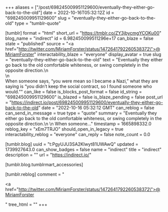 +++
aliases = ["/post/698245009951129600/eventually-they-either-go-back-to-the-old"]
date = 2022-10-16T05:32:12Z
id = "698245009951129600"
slug = "eventually-they-either-go-back-to-the-old"
type = "tumblr-quote"

[tumblr]
format = "html"
short_url = "https://tmblr.co/ZY3jbycmgYCOKu00"
blog_name = "indirect"
id = 6.982450099511296e+17
can_blaze = false
state = "published"
source = "<a href=\"http://twitter.com/MiriamForster/status/1472641792260538372\">@MiriamForster</a>"
interactability_blaze = "everyone"
display_avatar = true
slug = "eventually-they-either-go-back-to-the-old"
text = "Eventually they either go back to the old comfortable whiteness, or swing completely in the opposite direction.\n<br/>\n<br/>When someone says, &ldquo;you were mean so I became a Nazi,&rdquo; what they are saying is &ldquo;you didn&rsquo;t keep the social contract, so I found someone who would.&rdquo;"
can_like = false
is_blocks_post_format = false
id_string = "698245009951129600"
is_blazed = false
is_blaze_pending = false
post_url = "https://indirect.io/post/698245009951129600/eventually-they-either-go-back-to-the-old"
date = "2022-10-16 05:32:12 GMT"
can_reblog = false
can_send_in_message = true
type = "quote"
summary = "Eventually they either go back to the old comfortable whiteness, or swing completely in the opposite direction.\n \n When someone..."
timestamp = 1665898332.0
reblog_key = "xEm7TRJO"
should_open_in_legacy = true
interactability_reblog = "everyone"
can_reply = false
note_count = 0.0

[tumblr.blog]
uuid = "t:PgyUJU3SA2Klwyt81UWAwQ"
updated = 1739927643.0
can_show_badges = false
name = "indirect"
title = "indirect"
description = ""
url = "https://indirect.io/"

[tumblr.blog.tumblrmart_accessories]

[tumblr.reblog]
comment = "<p><a href=\"http://twitter.com/MiriamForster/status/1472641792260538372\">@MiriamForster</a></p>"
tree_html = ""
+++
